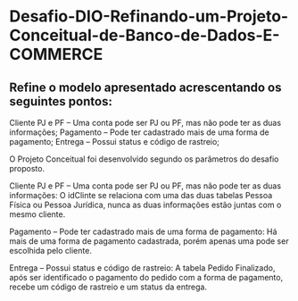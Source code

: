 # Desafio-DIO-Refinando-um-Projeto-Conceitual-de-Banco-de-Dados-E-COMMERCE
## Refine o modelo apresentado acrescentando os seguintes pontos:

Cliente PJ e PF – Uma conta pode ser PJ ou PF, mas não pode ter as duas informações;
Pagamento – Pode ter cadastrado mais de uma forma de pagamento;
Entrega – Possui status e código de rastreio;

O Projeto Conceitual foi desenvolvido segundo os parâmetros do desafio proposto.

Cliente PJ e PF – Uma conta pode ser PJ ou PF, mas não pode ter as duas informações: O idClinte se relaciona com uma das duas tabelas Pessoa Física ou Pessoa Jurídica, nunca as duas informações estão juntas com o mesmo cliente.

Pagamento – Pode ter cadastrado mais de uma forma de pagamento: Há mais de uma forma de pagamento cadastrada, porém apenas uma pode ser escolhida pelo cliente.

Entrega – Possui status e código de rastreio: A tabela Pedido Finalizado, após ser identificado o pagamento do pedido com a forma de pagamento, recebe um código de rastreio e um status da entrega.
